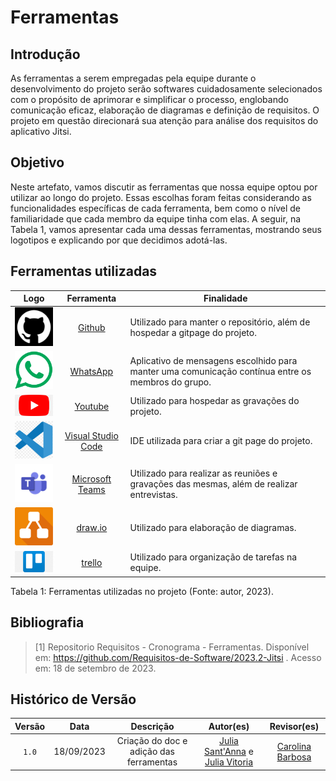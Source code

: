# Ferramentas

## Introdução

As ferramentas a serem empregadas pela equipe durante o desenvolvimento do projeto serão softwares cuidadosamente selecionados com o propósito de aprimorar e simplificar o processo, englobando comunicação eficaz, elaboração de diagramas e definição de requisitos. O projeto em questão direcionará sua atenção para análise dos requisitos do aplicativo Jitsi.

## Objetivo
Neste artefato, vamos discutir as ferramentas que nossa equipe optou por utilizar ao longo do projeto. Essas escolhas foram feitas considerando as funcionalidades específicas de cada ferramenta, bem como o nível de familiaridade que cada membro da equipe tinha com elas. A seguir, na Tabela 1, vamos apresentar cada uma dessas ferramentas, mostrando seus logotipos e explicando por que decidimos adotá-las.



## Ferramentas utilizadas




| Logo | Ferramenta | Finalidade |
| :-----: | :----: | ----------- |
| <img src="https://raw.githubusercontent.com/Requisitos-de-Software/2023.2-Jitsi/main/docs/assets/github.png" alt="Github" width=75px> | [Github](https://github.com)  | Utilizado para manter o repositório, além de hospedar a gitpage do projeto. |
| <img src="https://raw.githubusercontent.com/Requisitos-de-Software/2023.2-Jitsi/main/docs/assets/whatsapp.png" alt="Whatsapp" width=75px> | [WhatsApp](https://www.whatsapp.com/) | Aplicativo de mensagens escolhido para manter uma comunicação contínua entre os membros do grupo. |
| <img src="https://raw.githubusercontent.com/Requisitos-de-Software/2023.2-Jitsi/main/docs/assets/youtube.png" alt="YouTube" width=75px> | [Youtube](https://youtube.com) | Utilizado para hospedar as gravações do projeto. |
| <img src="https://raw.githubusercontent.com/Requisitos-de-Software/2023.2-Jitsi/main/docs/assets/vscode.png" alt="VScode" width=75px> | [Visual Studio Code](https://code.visualstudio.com)  | IDE utilizada para criar a git page do projeto. |
| <img src="https://raw.githubusercontent.com/Requisitos-de-Software/2023.2-Jitsi/main/docs/assets/teams.png" alt="Teams" width=75px> | [Microsoft Teams](https://www.microsoft.com/pt-br/microsoft-teams/) | Utilizado para realizar as reuniões e gravações das mesmas, além de realizar entrevistas. |
| <img src="https://raw.githubusercontent.com/Requisitos-de-Software/2023.2-Jitsi/main/docs/assets/drawio.png" alt="Drawio" width=75px> |  [draw.io](https://www.drawio.com/) | Utilizado para elaboração de diagramas. |
| <img src="https://raw.githubusercontent.com/Requisitos-de-Software/2023.2-Jitsi/main/docs/assets/trello.png" alt="Trello" width=110px> |  [trello](https://www.trello.com/) | Utilizado para organização de tarefas na equipe. |

<div>
<p>Tabela 1: Ferramentas utilizadas no projeto (Fonte: autor, 2023). </p>
</div>

## Bibliografia

> [1] Repositorio Requisitos - Cronograma - Ferramentas. Disponível em: https://github.com/Requisitos-de-Software/2023.2-Jitsi . Acesso em: 18 de setembro de 2023. <br/>

## Histórico de Versão

| Versão | Data    | Descrição                 | Autor(es)     |  Revisor(es)  |
| :-: | :-: | :-: | :-: | :-: |
| `1.0` | 18/09/2023 | Criação do doc e adição das ferramentas | [Julia Sant'Anna](https://github.com/JuliaSSouza) e [Julia Vitoria](https://github.com/Juhvitoria4)| [Carolina Barbosa](https://github.com/CarolinaBarb) |
